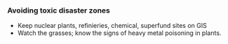 ### Avoiding toxic disaster zones
+ Keep nuclear plants, refinieries, chemical, superfund sites on GIS
+ Watch the grasses; know the signs of heavy metal poisoning in plants.
